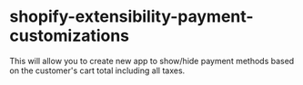# shopify-extensibility-payment-customizations
This will allow you to create new app to show/hide payment methods based on the customer's cart total including all taxes.
